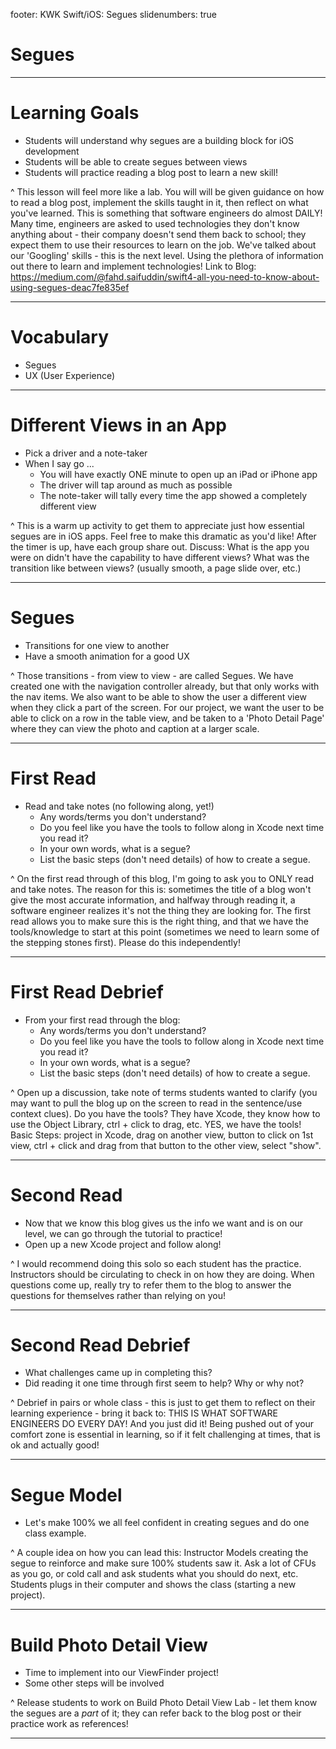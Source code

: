 footer: KWK Swift/iOS: Segues
slidenumbers: true

# Segues

---

# Learning Goals

* Students will understand why segues are a building block for iOS development
* Students will be able to create segues between views
* Students will practice reading a blog post to learn a new skill!

^ This lesson will feel more like a lab. You will will be given guidance on how to read a blog post, implement the skills taught in it, then reflect on what you've learned. This is something that software engineers do almost DAILY! Many time, engineers are asked to used technologies they don't know anything about - their company doesn't send them back to school; they expect them to use their resources to learn on the job. We've talked about our 'Googling' skills - this is the next level. Using the plethora of information out there to learn and implement technologies!
Link to Blog: https://medium.com/@fahd.saifuddin/swift4-all-you-need-to-know-about-using-segues-deac7fe835ef

---

# Vocabulary

* Segues
* UX (User Experience)

---

# Different Views in an App

* Pick a driver and a note-taker
* When I say go ...
  - You will have exactly ONE minute to open up an iPad or iPhone app
  - The driver will tap around as much as possible
  - The note-taker will tally every time the app showed a completely different view

^ This is a warm up activity to get them to appreciate just how essential segues are in iOS apps. Feel free to make this dramatic as you'd like! After the timer is up, have each group share out. Discuss: What is the app you were on didn't have the capability to have different views? What was the transition like between views? (usually smooth, a page slide over, etc.)

---

# Segues

* Transitions for one view to another
* Have a smooth animation for a good UX

^ Those transitions - from view to view - are called Segues. We have created one with the navigation controller already, but that only works with the nav items. We also want to be able to show the user a different view when they click a part of the screen. For our project, we want the user to be able to click on a row in the table view, and be taken to a 'Photo Detail Page' where they can view the photo and caption at a larger scale.

---

# First Read

* Read and take notes (no following along, yet!)
  - Any words/terms you don't understand?
  - Do you feel like you have the tools to follow along in Xcode next time you read it?
  - In your own words, what is a segue?
  - List the basic steps (don't need details) of how to create a segue.

^ On the first read through of this blog, I'm going to ask you to ONLY read and take notes. The reason for this is: sometimes the title of a blog won't give the most accurate information, and halfway through reading it, a software engineer realizes it's not the thing they are looking for. The first read allows you to make sure this is the right thing, and that we have the tools/knowledge to start at this point (sometimes we need to learn some of the stepping stones first). Please do this independently!

---

# First Read Debrief

* From your first read through the blog:
  - Any words/terms you don't understand?
  - Do you feel like you have the tools to follow along in Xcode next time you read it?
  - In your own words, what is a segue?
  - List the basic steps (don't need details) of how to create a segue.

^ Open up a discussion, take note of terms students wanted to clarify (you may want to pull the blog up on the screen to read in the sentence/use context clues).
Do you have the tools?  They have Xcode, they know how to use the Object Library, ctrl + click to drag, etc. YES, we have the tools!
Basic Steps: project in Xcode, drag on another view, button to click on 1st view, ctrl + click and drag from that button to the other view, select "show".

---

# Second Read

* Now that we know this blog gives us the info we want and is on our level, we can go through the tutorial to practice!
* Open up a new Xcode project and follow along!

^ I would recommend doing this solo so each student has the practice. Instructors should be circulating to check in on how they are doing. When questions come up, really try to refer them to the blog to answer the questions for themselves rather than relying on you!

---

# Second Read Debrief

* What challenges came up in completing this?
* Did reading it one time through first seem to help? Why or why not?

^ Debrief in pairs or whole class - this is just to get them to reflect on their learning experience - bring it back to: THIS IS WHAT SOFTWARE ENGINEERS DO EVERY DAY! And you just did it! Being pushed out of your comfort zone is essential in learning, so if it felt challenging at times, that is ok and actually good!

---

# Segue Model

* Let's make 100% we all feel confident in creating segues and do one class example.


^ A couple idea on how you can lead this:
Instructor Models creating the segue to reinforce and make sure 100% students saw it. Ask a lot of CFUs as you go, or cold call and ask students what you should do next, etc.
Students plugs in their computer and shows the class (starting a new project).

---

# Build Photo Detail View

* Time to implement into our ViewFinder project!
* Some other steps will be involved

^ Release students to work on Build Photo Detail View Lab - let them know the segues are a _part_ of it; they can refer back to the blog post or their practice work as references!

---
